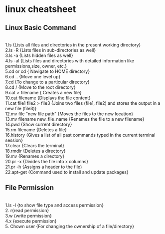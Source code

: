 # linux cheatsheet
## Linux Basic Command
<br/>1.ls {Lists all files and directories in the present working directory}
<br/>2.ls -R {Lists files in sub-directories as well}
<br/>3.ls -a	{Lists hidden files as well}
<br/>4.ls -al	{Lists files and directories with detailed information like permissions,size, owner, etc.}
<br/>5.cd or cd {	Navigate to HOME directory}
<br/>6.cd ..	{Move one level up}
<br/>7.cd	 {To change to a particular directory}
<br/>8.cd /	 {Move to the root directory}
<br/>9.cat > filename	{ Creates a new file}
<br/>10.cat filename	{Displays the file content}
<br/>11.cat file1 file2 > file3	{Joins two files (file1, file2) and stores the output in a new file (file3)}
<br/>12.mv file "new file path"	{Moves the files to the new location}
<br/>13.mv filename new_file_name	{Renames the file to a new filename}
<br/>14.pwd {Show current directory}
<br/>15.rm filename	{Deletes a file}
<br/>16.history	{Gives a list of all past commands typed in the current terminal session}
<br/>17.clear	{Clears the terminal}
<br/>18.rmdir	{Deletes a directory}
<br/>19.mv	{Renames a directory}
<br/>20.pr -x	{Divides the file into x columns}
<br/>21.pr -h	{Assigns a header to the file}
<br/>22.apt-get {Command used to install and update packages}
<br/>
## File Permission
<br/>1.ls -l	{to show file type and access permission}
<br/>2. r{read permission}
<br/>3.w {write permission}
<br/>4.x {execute permission}
<br/>5. Chown user	{For changing the ownership of a file/directory}


